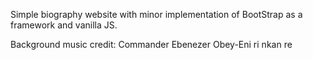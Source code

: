 Simple biography website with minor implementation of BootStrap as a framework and vanilla JS.

Background music credit: Commander Ebenezer Obey-Eni ri nkan re